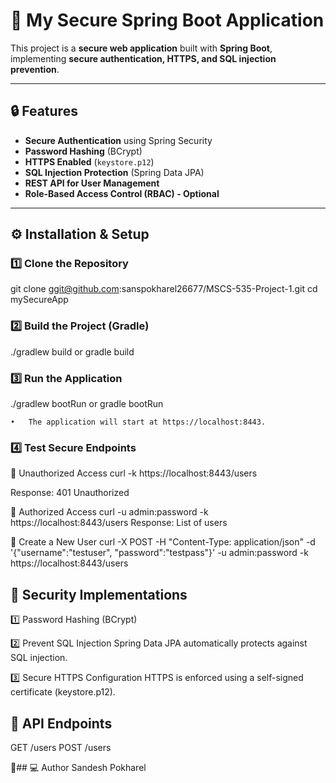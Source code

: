 # 🚀 My Secure Spring Boot Application

This project is a **secure web application** built with **Spring Boot**, implementing **secure authentication, HTTPS, and SQL injection prevention**.

---

## 🔒 Features
- **Secure Authentication** using Spring Security
- **Password Hashing** (BCrypt)
- **HTTPS Enabled** (`keystore.p12`)
- **SQL Injection Protection** (Spring Data JPA)
- **REST API for User Management**
- **Role-Based Access Control (RBAC) - Optional**

---

## ⚙️ Installation & Setup

### **1️⃣ Clone the Repository**

git clone ggit@github.com:sanspokharel26677/MSCS-535-Project-1.git
cd mySecureApp 

### 2️⃣ Build the Project (Gradle)
./gradlew build or gradle build

### 3️⃣ Run the Application
./gradlew bootRun or gradle bootRun

	•	The application will start at https://localhost:8443.
### 4️⃣ Test Secure Endpoints
🔹 Unauthorized Access
curl -k https://localhost:8443/users

Response: 401 Unauthorized

🔹 Authorized Access
curl -u admin:password -k https://localhost:8443/users
Response: List of users

🔹 Create a New User
curl -X POST -H "Content-Type: application/json" -d '{"username":"testuser", "password":"testpass"}' -u admin:password -k https://localhost:8443/users

## 🔐 Security Implementations

1️⃣ Password Hashing (BCrypt)

2️⃣ Prevent SQL Injection
Spring Data JPA automatically protects against SQL injection.

3️⃣ Secure HTTPS Configuration
HTTPS is enforced using a self-signed certificate (keystore.p12).

## 📜 API Endpoints
GET /users
POST /users

👨## ‍💻 Author
Sandesh Pokharel



